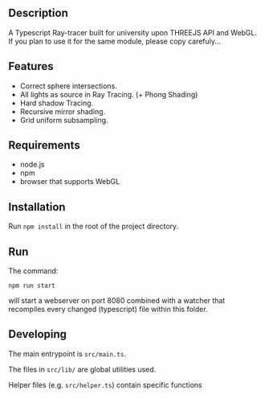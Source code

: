 ## Description

A Typescript Ray-tracer built for university upon THREEJS API and WebGL. If you plan to use it for the same module, please copy carefuly...


## Features 

- Correct sphere intersections. 
- All lights as source in Ray Tracing. (+ Phong Shading)
- Hard shadow Tracing.
- Recursive mirror shading.
- Grid uniform subsampling.


## Requirements

* node.js
* npm
* browser that supports WebGL


## Installation

Run `npm install` in the root of the project directory.


## Run

The command:

`npm run start`

will start a webserver on port 8080 combined with a watcher that recompiles every changed (typescript) file within this folder.


## Developing

The main entrypoint is `src/main.ts`.

The files in `src/lib/` are global utilities used.

Helper files (e.g. `src/helper.ts`) contain specific functions
